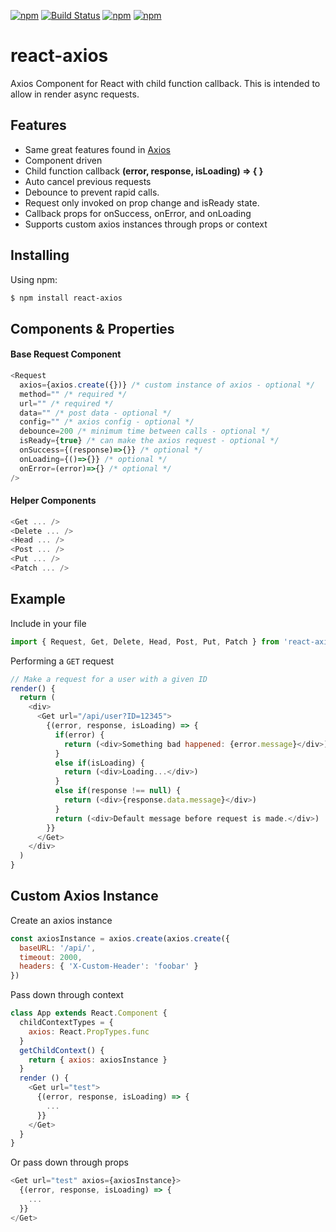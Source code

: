 
[![npm](https://img.shields.io/npm/v/react-axios.svg)](https://www.npmjs.com/package/react-axios)
[![Build Status](https://travis-ci.org/sheaivey/react-axios.svg?branch=master)](https://travis-ci.org/sheaivey/react-axios)
[![npm](https://img.shields.io/npm/l/react-axios.svg)](https://github.com/sheaivey/react-axios/blob/master/LICENSE)
[![npm](https://img.shields.io/npm/dt/react-axios.svg)](https://www.npmjs.com/package/react-axios)
# react-axios
Axios Component for React with child function callback.
This is intended to allow in render async requests.

## Features

- Same great features found in [Axios](https://github.com/mzabriskie/axios)
- Component driven
- Child function callback **(error, response, isLoading) => { }**
- Auto cancel previous requests
- Debounce to prevent rapid calls.
- Request only invoked on prop change and isReady state.
- Callback props for onSuccess, onError, and onLoading
- Supports custom axios instances through props or context

## Installing

Using npm:

```bash
$ npm install react-axios
```

## Components & Properties

#### Base Request Component
```js
<Request
  axios={axios.create({})} /* custom instance of axios - optional */
  method="" /* required */
  url="" /* required */
  data="" /* post data - optional */
  config="" /* axios config - optional */
  debounce=200 /* minimum time between calls - optional */
  isReady={true} /* can make the axios request - optional */
  onSuccess={(response)=>{}} /* optional */
  onLoading={()=>{}} /* optional */
  onError=(error)=>{} /* optional */
/>
```

#### Helper Components
```js
<Get ... />
<Delete ... />
<Head ... />
<Post ... />
<Put ... />
<Patch ... />
```

## Example

Include in your file

```js
import { Request, Get, Delete, Head, Post, Put, Patch } from 'react-axios'
```

Performing a `GET` request

```js
// Make a request for a user with a given ID
render() {
  return (
    <div>
      <Get url="/api/user?ID=12345">
        {(error, response, isLoading) => {
          if(error) {
            return (<div>Something bad happened: {error.message}</div>)
          }
          else if(isLoading) {
            return (<div>Loading...</div>)
          }
          else if(response !== null) {
            return (<div>{response.data.message}</div>)
          }
          return (<div>Default message before request is made.</div>)
        }}
      </Get>
    </div>
  )
}
```


## Custom Axios Instance

Create an axios instance
```js
const axiosInstance = axios.create(axios.create({
  baseURL: '/api/',
  timeout: 2000,
  headers: { 'X-Custom-Header': 'foobar' }
})

```

Pass down through context
```js
class App extends React.Component {
  childContextTypes = {
    axios: React.PropTypes.func
  }
  getChildContext() {
    return { axios: axiosInstance }
  }
  render () {
    <Get url="test">
      {(error, response, isLoading) => {
        ...
      }}
    </Get>
  }
}
```

Or pass down through props
```js
<Get url="test" axios={axiosInstance}>
  {(error, response, isLoading) => {
    ...
  }}
</Get>
```
